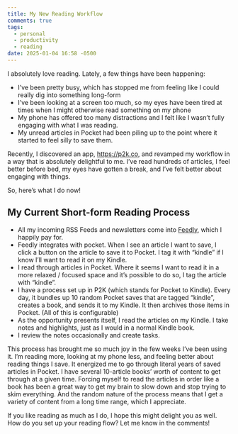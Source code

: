 ```yaml
---
title: My New Reading Workflow
comments: true
tags:
  - personal
  - productivity
  - reading
date: 2025-01-04 16:58 -0500
---
```

I absolutely love reading. Lately, a few things have been happening:

* I’ve been pretty busy, which has stopped me from feeling like I could really dig into something long-form
* I’ve been looking at a screen too much, so my eyes have been tired at times when I might otherwise read something on my phone
* My phone has offered too many distractions and I felt like I wasn’t fully engaging with what I was reading.
* My unread articles in Pocket had been piling up to the point where it started to feel silly to save them.

Recently, I discovered an app, <https://p2k.co>, and revamped my workflow in a way that is absolutely delightful to me. I’ve read hundreds of articles, I feel better before bed, my eyes have gotten a break, and I’ve felt better about engaging with things.

So, here’s what I do now!

## My Current Short-form Reading Process

* All my incoming RSS Feeds and newsletters come into [Feedly](https://feedly.com), which I happily pay for.
* Feedly integrates with pocket. When I see an article I want to save, I click a button on the article to save it to Pocket. I tag it with “kindle” if I know I’ll want to read it on my Kindle.
* I read through articles in Pocket. Where it seems I want to read it in a more relaxed / focused space and it’s possible to do so, I tag the article with “kindle”.
* I have a process set up in P2K (which stands for Pocket to Kindle). Every day, it bundles up 10 random Pocket saves that are tagged “kindle”, creates a book, and sends it to my Kindle. It then archives those items in Pocket. (All of this is configurable)
* As the opportunity presents itself, I read the articles on my Kindle. I take notes and highlights, just as I would in a normal Kindle book.
* I review the notes occasionally and create tasks.

This process has brought me so much joy in the few weeks I’ve been using it. I’m reading more, looking at my phone less, and feeling better about reading things I save. It energized me to go through literal years of saved articles in Pocket. I have several 10-article books’ worth of content to get through at a given time. Forcing myself to read the articles in order like a book has been a great way to get my brain to slow down and stop trying to skim everything. And the random nature of the process means that I get a variety of content from a long time range, which I appreciate.

If you like reading as much as I do, I hope this might delight you as well. How do you set up your reading flow? Let me know in the comments!
